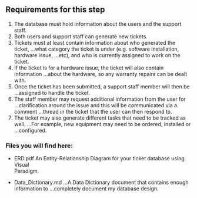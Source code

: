 ## Requirements for this step 

1. The database must hold information about the users and the support staff.
2. Both users and support staff can generate new tickets.
3. Tickets must at least contain information about who generated the ticket,
...what category the ticket is under (e.g. software installation, hardware issue,
...etc), and who is currently assigned to work on the ticket.
4. If the ticket is for a hardware issue, the ticket will also contain information
...about the hardware, so any warranty repairs can be dealt with.
5. Once the ticket has been submitted, a support staff member will then be
...assigned to handle the ticket.
6. The staff member may request additional information from the user for
...clarification around the issue and this will be communicated via a comment
...thread in the ticket that the user can then respond to.
7. The ticket may also generate different tasks that need to be tracked as well.
...For example, new equipment may need to be ordered, installed or
...configured.

### Files you will find here:

* ERD.pdf
  An Entity-Relationship Diagram for your ticket database using Visual  
  Paradigm.

* Data_Dictionary.md
...A Data Dictionary document that contains enough information to
...completely document my database design.
